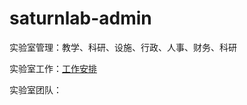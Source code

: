 # saturnlab-admin
实验室管理：教学、科研、设施、行政、人事、财务、科研

实验室工作：[工作安排](https://github.com/saturn-lab/saturnlab-admin/wiki)

实验室团队：

